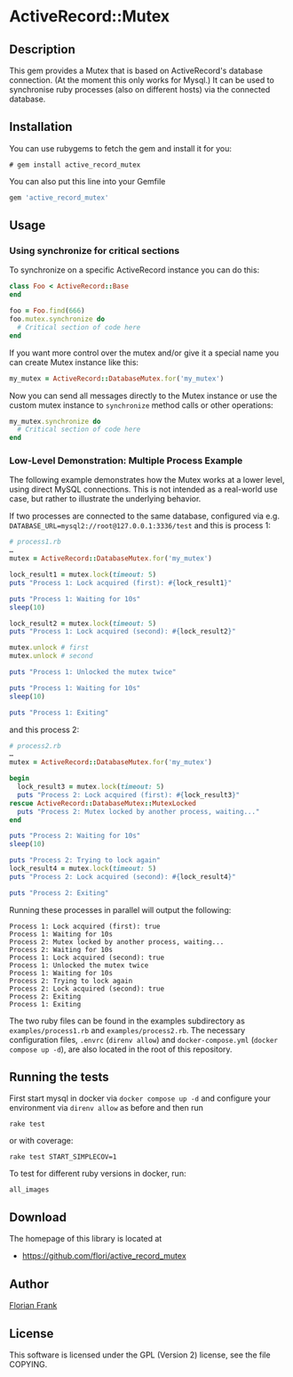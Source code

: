 # ActiveRecord::Mutex

## Description

This gem provides a Mutex that is based on ActiveRecord's database connection.
(At the moment this only works for Mysql.) It can be used to synchronise
ruby processes (also on different hosts) via the connected database.

## Installation

You can use rubygems to fetch the gem and install it for you:

```
# gem install active_record_mutex
```

You can also put this line into your Gemfile

```ruby
gem 'active_record_mutex'
```

## Usage

### Using synchronize for critical sections

To synchronize on a specific ActiveRecord instance you can do this:

```ruby
class Foo < ActiveRecord::Base
end

foo = Foo.find(666)
foo.mutex.synchronize do
  # Critical section of code here
end
```

If you want more control over the mutex and/or give it a special name you can
create Mutex instance like this:

```ruby
my_mutex = ActiveRecord::DatabaseMutex.for('my_mutex')
```

Now you can send all messages directly to the Mutex instance or use the custom
mutex instance to `synchronize` method calls or other operations:

```ruby
my_mutex.synchronize do
  # Critical section of code here
end
```

### Low-Level Demonstration: Multiple Process Example

The following example demonstrates how the Mutex works at a lower level, using
direct MySQL connections. This is not intended as a real-world use case, but
rather to illustrate the underlying behavior.

If two processes are connected to the same database, configured via e.g.
`DATABASE_URL=mysql2://root@127.0.0.1:3336/test` and this is process 1:

```ruby
# process1.rb
…
mutex = ActiveRecord::DatabaseMutex.for('my_mutex')

lock_result1 = mutex.lock(timeout: 5)
puts "Process 1: Lock acquired (first): #{lock_result1}"

puts "Process 1: Waiting for 10s"
sleep(10)

lock_result2 = mutex.lock(timeout: 5)
puts "Process 1: Lock acquired (second): #{lock_result2}"

mutex.unlock # first
mutex.unlock # second

puts "Process 1: Unlocked the mutex twice"

puts "Process 1: Waiting for 10s"
sleep(10)

puts "Process 1: Exiting"
```

and this process 2:

```ruby
# process2.rb
…
mutex = ActiveRecord::DatabaseMutex.for('my_mutex')

begin
  lock_result3 = mutex.lock(timeout: 5)
  puts "Process 2: Lock acquired (first): #{lock_result3}"
rescue ActiveRecord::DatabaseMutex::MutexLocked
  puts "Process 2: Mutex locked by another process, waiting..."
end

puts "Process 2: Waiting for 10s"
sleep(10)

puts "Process 2: Trying to lock again"
lock_result4 = mutex.lock(timeout: 5)
puts "Process 2: Lock acquired (second): #{lock_result4}"

puts "Process 2: Exiting"
```

Running these processes in parallel will output the following:

```
Process 1: Lock acquired (first): true
Process 1: Waiting for 10s
Process 2: Mutex locked by another process, waiting...
Process 2: Waiting for 10s
Process 1: Lock acquired (second): true
Process 1: Unlocked the mutex twice
Process 1: Waiting for 10s
Process 2: Trying to lock again
Process 2: Lock acquired (second): true
Process 2: Exiting
Process 1: Exiting
```

The two ruby files can be found in the examples subdirectory as
`examples/process1.rb` and `examples/process2.rb`. The necessary configuration
files, `.envrc` (`direnv allow`) and `docker-compose.yml`
(`docker compose up -d`), are also located in the root of this repository.

## Running the tests

First start mysql in docker via `docker compose up -d` and configure your
environment via `direnv allow` as before and then run

```
rake test
```

or with coverage:

```
rake test START_SIMPLECOV=1
```

To test for different ruby versions in docker, run:

```
all_images
```

## Download

The homepage of this library is located at

* https://github.com/flori/active_record_mutex

## Author

[Florian Frank](mailto:flori@ping.de)

## License

This software is licensed under the GPL (Version 2) license, see the file
COPYING.
